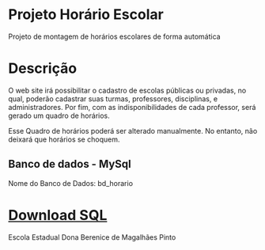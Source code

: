 # Projeto Horário Escolar
Projeto de montagem de horários escolares de forma automática

# Descrição
O web site irá possibilitar o cadastro de escolas públicas ou privadas, no qual, poderão cadastrar suas turmas, professores, disciplinas, e administradores. Por fim, com as indisponibilidades de cada professor, será gerado um quadro de horários.

Esse Quadro de horários poderá ser alterado manualmente. No entanto, não deixará que horários se choquem. 


## Banco de dados - MySql


Nome do Banco de Dados: bd_horario


[Download SQL](https://github.com/mlealprof/horario/database/escola.sql)
=========================================================================

Escola Estadual Dona Berenice de Magalhães Pinto
